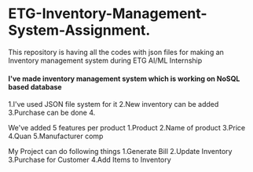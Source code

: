 # ETG-Inventory-Management-System-Assignment.
This repository is having all the codes with json files for making an Inventory management system during ETG AI/ML Internship

#### I've made inventory management system which is working on NoSQL based database
1.I've used JSON file system for it
2.New inventory can be added
3.Purchase can be done
4.

We've added 5 features per product
1.Product
2.Name of product
3.Price
4.Quan
5.Manufacturer comp

My Project can do following things
1.Generate Bill
2.Update Inventory
3.Purchase for Customer
4.Add Items to Inventory
